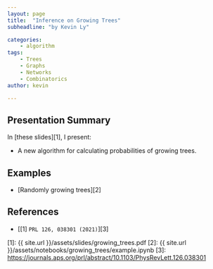 ```yaml
---
layout: page
title:  "Inference on Growing Trees"
subheadline: "by Kevin Ly"

categories:
    - algorithm
tags:
    - Trees
    - Graphs
    - Networks
    - Combinatorics
author: kevin

---
```

<!-- Page Content Starts Here -->

## Presentation Summary
In [these slides][1], I present:

  * A new algorithm for calculating probabilities of growing trees.

## Examples   
  * [Randomly growing trees][2]

## References  
  * [[1] `PRL 126, 038301 (2021)`][3]  


[1]: {{ site.url }}/assets/slides/growing_trees.pdf
[2]: {{ site.url }}/assets/notebooks/growing_trees/example.ipynb
[3]: https://journals.aps.org/prl/abstract/10.1103/PhysRevLett.126.038301
